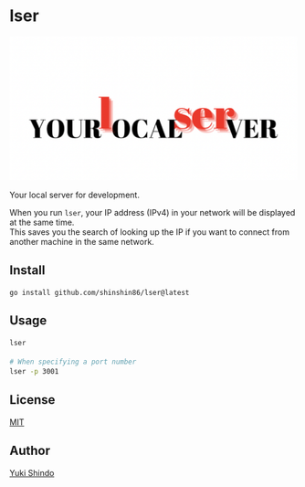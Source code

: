 # lser
![logo](./logo/lser_logo.png)

Your local server for development.

When you run `lser`, your IP address (IPv4) in your network will be displayed at the same time.  
This saves you the search of looking up the IP if you want to connect from another machine in the same network.

## Install

```
go install github.com/shinshin86/lser@latest
```

## Usage

```sh
lser

# When specifying a port number
lser -p 3001
```

## License

[MIT](https://github.com/shinshin86/lser/blob/main/License)

## Author

[Yuki Shindo](https://shinshin86.com/en)